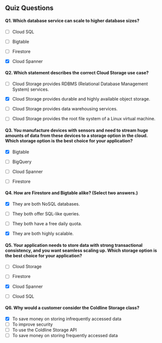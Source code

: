 ## Quiz Questions

#### Q1. Which database service can scale to higher database sizes?

- [ ] Cloud SQL
- [ ] Bigtable
- [ ] Firestore
- [x] Cloud Spanner


#### Q2. Which statement describes the correct Cloud Storage use case?

- [ ] Cloud Storage provides RDBMS (Relational Database Management System) services.  
- [x] Cloud Storage provides durable and highly available object storage.
- [ ] Cloud Storage provides data warehousing services.
- [ ] Cloud Storage provides the root file system of a Linux virtual machine.


#### Q3. You manufacture devices with sensors and need to stream huge amounts of data from these devices to a storage option in the cloud. Which storage option is the best choice for your application?

- [x] Bigtable
- [ ] BigQuery
- [ ] Cloud Spanner
- [ ] Firestore


#### Q4. How are Firestore and Bigtable alike? (Select two answers.)

- [x] They are both NoSQL databases.
- [ ] They both offer SQL-like queries.
- [ ] They both have a free daily quota.
- [x] They are both highly scalable.


#### Q5. Your application needs to store data with strong transactional consistency, and you want seamless scaling up. Which storage option is the best choice for your application?

- [ ] Cloud Storage
- [ ] Firestore
- [x] Cloud Spanner
- [ ] Cloud SQL



#### Q6. Why would a customer consider the Coldline Storage class?

- [x] To save money on storing infrequently accessed data
- [ ] To improve security
- [ ] To use the Coldline Storage API
- [ ] To save money on storing frequently accessed data
